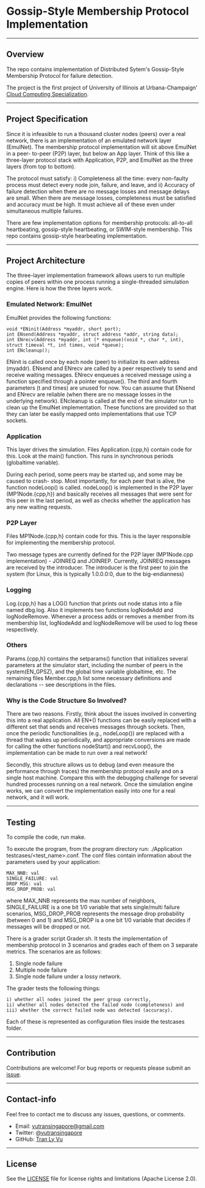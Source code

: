 # **Gossip-Style Membership Protocol Implementation**

---
Overview
---
The repo contains implementation of Distributed Sytem's Gossip-Style Membership Protocol for failure detection.

The project is the first project of University of Illinois at Urbana-Champaign' [Cloud Computing Specialization](https://www.coursera.org/specializations/cloud-computing).

---
Project Specification
---

Since it is infeasible to run a thousand cluster nodes (peers) over a real network, there is an implementation of an emulated network layer (EmulNet). The membership protocol implementation will sit above EmulNet in a peer- to-peer (P2P) layer, but below an App layer. Think of this like a three-layer protocol stack with Application, P2P, and EmulNet as the three layers (from top to bottom). 

The protocol must satisfy: i) Completeness all the time: every non-faulty process must detect every node join, failure, and leave, and ii) Accuracy of failure detection when there are no message losses and message delays are small. When there are message losses, completeness must be satisfied and accuracy must be high. It must achieve all of these even under simultaneous multiple failures.

There are few implementation options for membership protocols: all-to-all heartbeating, gossip-style heartbeating, or SWIM-style membership. This repo contains gossip-style hearbeating implementation.

---
Project Architecture
---

The three-layer implementation framework allows users to run multiple copies of peers within one process running a single-threaded simulation engine. Here is how the three layers work.

### Emulated Network: EmulNet

EmulNet provides the following functions:
```
void *ENinit(Address *myaddr, short port);
int ENsend(Address *myaddr, struct address *addr, string data);
int ENrecv(Address *myaddr, int (* enqueue)(void *, char *, int), struct timeval *t, int times, void *queue);
int ENcleanup();
```

ENinit is called once by each node (peer) to initialize its own address (myaddr). ENsend and ENrecv are called by a peer respectively to send and receive waiting messages. ENrecv enqueues a received message using a function specified through a pointer enqueue(). The third and fourth parameters (t and times) are unused for now. You can assume that ENsend and ENrecv are reliable (when there are no message losses in the underlying network). ENcleanup is called at the end of the simulator run to clean up the EmulNet implementation. These functions are provided so that they can later be easily mapped onto implementations that use TCP sockets.

### Application

This layer drives the simulation. Files Application.{cpp,h} contain code for this. Look at the main() function. This runs in synchronous periods (globaltime variable).

During each period, some peers may be started up, and some may be caused to crash- stop. Most importantly, for each peer that is alive, the function nodeLoop() is called. nodeLoop() is implemented in the P2P layer (MP1Node.{cpp,h}) and basically receives all messages that were sent for this peer in the last period, as well as checks whether the application has any new waiting requests.

### P2P Layer

Files MP1Node.{cpp,h} contain code for this. This is the layer responsible for implementing the membership protocol. 

Two message types are currently defined for the P2P layer (MP1Node.cpp implementation) - JOINREQ and JOINREP. Currently, JOINREQ messages are received by the introducer. The introducer is the first peer to join the system (for Linux, this is typically 1.0.0.0:0, due to the big-endianness)

### Logging

Log.{cpp,h} has a LOG() function that prints out node status into a file named dbg.log. Also it implements two functions logNodeAdd and logNodeRemove. Whenever a process adds or removes a member from its membership list, logNodeAdd and logNodeRemove will be used to log these respectively. 

### Others

Params.{cpp,h} contains the setparams() function that initializes several parameters at the simulator start, including the number of peers in the system(EN_GPSZ), and the global time variable globaltime, etc.
The remaining files Member.cpp,h list some necessary definitions and declarations -- see descriptions in the files.

### Why is the Code Structure So Involved? 

There are two reasons. Firstly, think about the issues involved in converting this into a real application. All EN*() functions can be easily replaced with a different set that sends and receives messages through sockets. Then, once the periodic functionalities (e.g., nodeLoop()) are replaced with a thread that wakes up periodically, and appropriate conversions are made for calling the other functions nodeStart() and recvLoop(), the implementation can be made to run over a real network!

Secondly, this structure allows us to debug (and even measure the performance through traces) the membership protocol easily and on a single host machine. Compare this with the debugging challenge for several hundred processes running on a real network. Once the simulation engine works, we can convert the implementation easily into one for a real network, and it will work.

---
Testing
---

To compile the code, run make.

To execute the program, from the program directory run: ./Application testcases/<test_name>.conf. The conf files contain information about the parameters used by your application:

```
MAX_NNB: val
SINGLE_FAILURE: val
DROP MSG: val
MSG_DROP_PROB: val
```

where MAX_NNB represents the max number of neighbors, SINGLE_FAILURE is a one bit 1/0 variable that sets single/multi failure scenarios, MSG_DROP_PROB represents the message drop probability (between 0 and 1) and MSG_DROP is a one bit 1/0 variable that decides if messages will be dropped or not.

There is a grader script Grader.sh. It tests the implementation of membership protocol in 3 scenarios and grades each of them on 3 separate metrics. The scenarios are as follows:

1. Single node failure
2. Multiple node failure
3. Single node failure under a lossy network.

The grader tests the following things:
```
i) whether all nodes joined the peer group correctly,
ii) whether all nodes detected the failed node (completeness) and
iii) whether the correct failed node was detected (accuracy).
```
Each of these is represented as configuration files inside the testcases folder.

---
Contribution
---

Contributions are welcome! For bug reports or requests please submit an [issue](https://github.com/tranlyvu/gossip-style-membership-protocol/issues).

---
Contact-info
---

Feel free to contact me to discuss any issues, questions, or comments.
*  Email: vutransingapore@gmail.com
*  Twitter: [@vutransingapore](https://twitter.com/vutransingapore)
*  GitHub: [Tran Ly Vu](https://github.com/tranlyvu)

---
License
---

See the [LICENSE](https://github.com/tranlyvu/gossip-style-membership-protocol/blob/master/LICENSE) file for license rights and limitations (Apache License 2.0).
